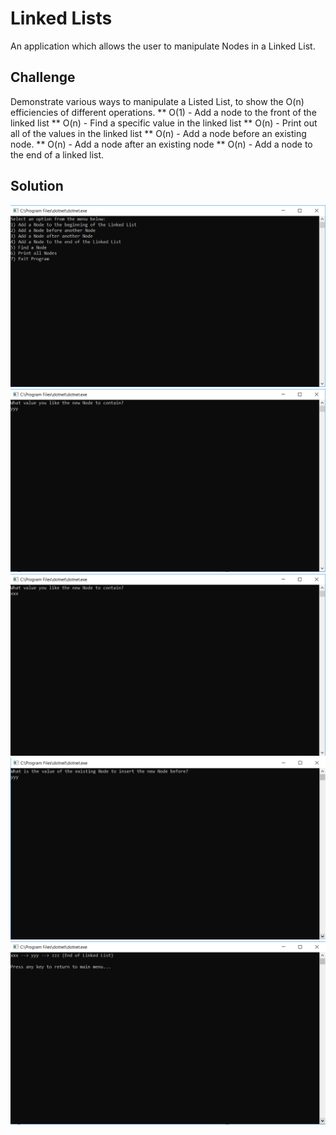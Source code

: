 # Linked Lists
An application which allows the user to manipulate Nodes in a Linked List.

## Challenge
Demonstrate various ways to manipulate a Listed List, to show the O(n) efficiencies of different operations.
** O(1) - Add a node to the front of the linked list
** O(n) - Find a specific value in the linked list
** O(n) - Print out all of the values in the linked list
** O(n) - Add a node before an existing node.
** O(n) - Add a node after an existing node
** O(n) - Add a node to the end of a linked list.

## Solution
![LinkedList 01](../../assets/linked-list-images/linked-list-01.PNG)
![LinkedList 02](../../assets/linked-list-images/linked-list-02.PNG)
![LinkedList 03](../../assets/linked-list-images/linked-list-03.PNG)
![LinkedList 04](../../assets/linked-list-images/linked-list-04.PNG)
![LinkedList 05](../../assets/linked-list-images/linked-list-05.PNG)
